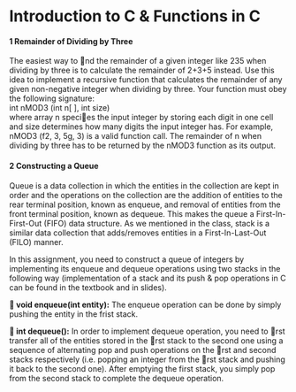 <h1>Introduction to C & Functions in C</h1>
<h4>1 Remainder of Dividing by Three</h4>
<p>The easiest way to nd the remainder of a given integer like 235 when dividing by three is to
calculate the remainder of 2+3+5 instead. Use this idea to implement a recursive function
that calculates the remainder of any given non-negative integer when dividing by three.
Your function must obey the following signature:<br>
int nMOD3 (int n[ ], int size)<br>
where array n species the input integer by storing each digit in one cell and size determines
how many digits the input integer has. For example, nMOD3 (f2, 3, 5g, 3) is a valid function
call. The remainder of n when dividing by three has to be returned by the nMOD3 function
as its output.<br></p>

<h4>2 Constructing a Queue</h4>
<p>Queue is a data collection in which the entities in the collection are kept in order and the
operations on the collection are the addition of entities to the rear terminal position, known
as enqueue, and removal of entities from the front terminal position, known as dequeue. This
makes the queue a First-In-First-Out (FIFO) data structure. As we mentioned in the class,
stack is a similar data collection that adds/removes entities in a First-In-Last-Out (FILO)
manner.<br>
  
In this assignment, you need to construct a queue of integers by implementing its enqueue
and dequeue operations using two stacks in the following way (implementation of a stack
and its push & pop operations in C can be found in the textbook and in slides).<br>

<strong> void enqueue(int entity):</strong> The enqueue operation can be done by simply pushing the
entity in the frist stack.<br>

<strong> int dequeue():</strong> In order to implement dequeue operation, you need to rst transfer all
of the entities stored in the rst stack to the second one using a sequence of alternating
pop and push operations on the rst and second stacks respectively (i.e. popping an
integer from the rst stack and pushing it back to the second one). After emptying the
first stack, you simply pop from the second stack to complete the dequeue operation.
